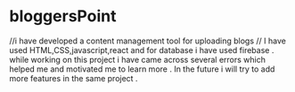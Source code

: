 # bloggersPoint
//i have developed a content management tool for  uploading blogs
//  I have used HTML,CSS,javascript,react and for database i have used firebase .
while working on this project i have came across several errors which helped me and motivated me to learn more . In the future i will try to add more features in the same project .

